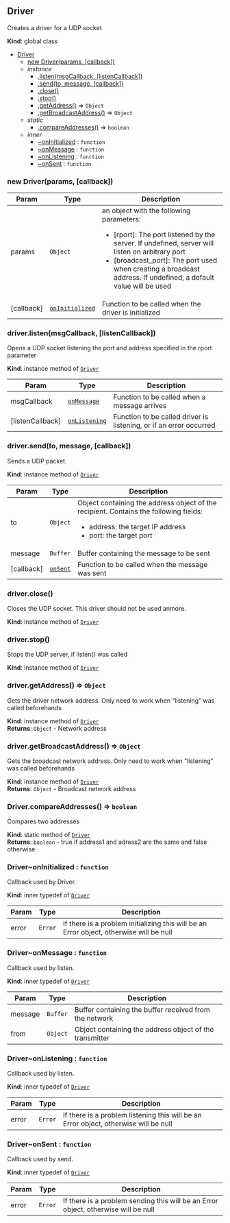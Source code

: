 <a name="Driver"></a>

## Driver
Creates a driver for a UDP socket

**Kind**: global class  

* [Driver](#Driver)
    * [new Driver(params, [callback])](#new_Driver_new)
    * _instance_
        * [.listen(msgCallback, [listenCallback])](#Driver+listen)
        * [.send(to, message, [callback])](#Driver+send)
        * [.close()](#Driver+close)
        * [.stop()](#Driver+stop)
        * [.getAddress()](#Driver+getAddress) ⇒ <code>Object</code>
        * [.getBroadcastAddress()](#Driver+getBroadcastAddress) ⇒ <code>Object</code>
    * _static_
        * [.compareAddresses()](#Driver.compareAddresses) ⇒ <code>boolean</code>
    * _inner_
        * [~onInitialized](#Driver..onInitialized) : <code>function</code>
        * [~onMessage](#Driver..onMessage) : <code>function</code>
        * [~onListening](#Driver..onListening) : <code>function</code>
        * [~onSent](#Driver..onSent) : <code>function</code>

<a name="new_Driver_new"></a>

### new Driver(params, [callback])

| Param | Type | Description |
| --- | --- | --- |
| params | <code>Object</code> | an object with the following parameters:<br />     <ul>         <li>[rport]: The port listened by the server. If undefined, server will listen on             arbitrary port         <li>[broadcast_port]: The port used when creating a broadcast address. If undefined,             a default value will be used     </ul> |
| [callback] | <code>[onInitialized](#Driver..onInitialized)</code> | Function to be called when the driver is initialized |

<a name="Driver+listen"></a>

### driver.listen(msgCallback, [listenCallback])
Opens a UDP socket listening the port and address specified in the rport parameter

**Kind**: instance method of <code>[Driver](#Driver)</code>  

| Param | Type | Description |
| --- | --- | --- |
| msgCallback | <code>[onMessage](#Driver..onMessage)</code> | Function to be called when a message arrives |
| [listenCallback] | <code>[onListening](#Driver..onListening)</code> | Function to be called driver is listening,         or if an error occurred |

<a name="Driver+send"></a>

### driver.send(to, message, [callback])
Sends a UDP packet.

**Kind**: instance method of <code>[Driver](#Driver)</code>  

| Param | Type | Description |
| --- | --- | --- |
| to | <code>Object</code> | Object containing the address object of the recipient. Contains the following fields:<br />     <ul>         <li>address: the target IP address         <li>port: the target port |
| message | <code>Buffer</code> | Buffer containing the message to be sent |
| [callback] | <code>[onSent](#Driver..onSent)</code> | Function to be called when the message was sent |

<a name="Driver+close"></a>

### driver.close()
Closes the UDP socket. This driver should not be used anmore.

**Kind**: instance method of <code>[Driver](#Driver)</code>  
<a name="Driver+stop"></a>

### driver.stop()
Stops the UDP server, if listen() was called

**Kind**: instance method of <code>[Driver](#Driver)</code>  
<a name="Driver+getAddress"></a>

### driver.getAddress() ⇒ <code>Object</code>
Gets the driver network address. Only need to work when "listening" was called beforehands

**Kind**: instance method of <code>[Driver](#Driver)</code>  
**Returns**: <code>Object</code> - Network address  
<a name="Driver+getBroadcastAddress"></a>

### driver.getBroadcastAddress() ⇒ <code>Object</code>
Gets the broadcast network address. Only need to work when "listening" was called beforehands

**Kind**: instance method of <code>[Driver](#Driver)</code>  
**Returns**: <code>Object</code> - Broadcast network address  
<a name="Driver.compareAddresses"></a>

### Driver.compareAddresses() ⇒ <code>boolean</code>
Compares two addresses

**Kind**: static method of <code>[Driver](#Driver)</code>  
**Returns**: <code>boolean</code> - true if address1 and adress2 are the same and false otherwise  
<a name="Driver..onInitialized"></a>

### Driver~onInitialized : <code>function</code>
Callback used by Driver.

**Kind**: inner typedef of <code>[Driver](#Driver)</code>  

| Param | Type | Description |
| --- | --- | --- |
| error | <code>Error</code> | If there is a problem initializing this will be an Error object, otherwise will be null |

<a name="Driver..onMessage"></a>

### Driver~onMessage : <code>function</code>
Callback used by listen.

**Kind**: inner typedef of <code>[Driver](#Driver)</code>  

| Param | Type | Description |
| --- | --- | --- |
| message | <code>Buffer</code> | Buffer containing the buffer received from the network |
| from | <code>Object</code> | Object containing the address object of the transmitter |

<a name="Driver..onListening"></a>

### Driver~onListening : <code>function</code>
Callback used by listen.

**Kind**: inner typedef of <code>[Driver](#Driver)</code>  

| Param | Type | Description |
| --- | --- | --- |
| error | <code>Error</code> | If there is a problem listening this will be an Error object, otherwise will be null |

<a name="Driver..onSent"></a>

### Driver~onSent : <code>function</code>
Callback used by send.

**Kind**: inner typedef of <code>[Driver](#Driver)</code>  

| Param | Type | Description |
| --- | --- | --- |
| error | <code>Error</code> | If there is a problem sending this will be an Error object, otherwise will be null |

